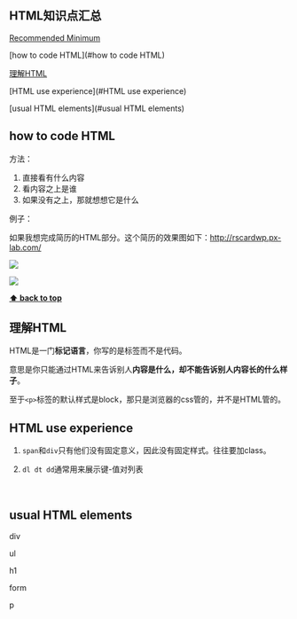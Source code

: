 



## HTML知识点汇总

[Recommended Minimum](#recommended-minimum)

[how to code HTML](#how to code HTML)

[理解HTML](#理解HTML)

[HTML use experience](#HTML use experience)

[usual HTML elements](#usual HTML elements)























## how to code HTML

方法：

1. 直接看有什么内容
2. 看内容之上是谁
3. 如果没有之上，那就想想它是什么



例子：

如果我想完成简历的HTML部分。这个简历的效果图如下：http://rscardwp.px-lab.com/

![](https://i.loli.net/2017/10/15/59e3076c1ae06.bmp)



![](https://i.loli.net/2017/10/15/59e3076c7a5d7.bmp)



**[⬆ back to top](#HTML知识点汇总)**



## 理解HTML

HTML是一门**标记语言**，你写的是标签而不是代码。

意思是你只能通过HTML来告诉别人**内容是什么，却不能告诉别人内容长的什么样子**。

至于`<p>`标签的默认样式是block，那只是浏览器的css管的，并不是HTML管的。







## HTML use experience

1. `span`和`div`只有他们没有固定意义，因此没有固定样式。往往要加class。

2. `dl dt dd`通常用来展示键-值对列表

   ​

## usual HTML elements

div

ul

h1

form

p

